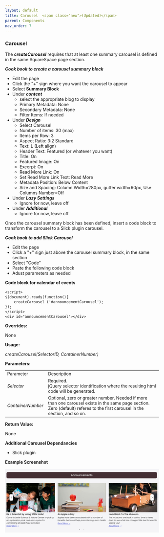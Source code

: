 ```yaml
---
layout: default
title: Carousel  <span class="new">(Updated)</span>
parent: Components
nav_order: 7
---
```


### Carousel

The ***createCarousel*** requires that at least one summary carousel is defined in the same SquareSpace page section.   

***Cook book to create a carousel summary block***
- Edit the page
- Click the "+" sign where you want the carousel to appear
- Select **Summary Block**
- Under ***content*** 
	- select the appropriate blog to display
	- Primary Metadata: None
	- Secondary Metadata: None
	- Filter Items: If needed
- Under ***Design*** 
	- Select Carousel
	- Number of items: 30 (max)
	- Items per Row: 3 
	- Aspect Ratio: 3:2 Standard
	- Text: L (Left align)
	- Header Text: Featured (or whatever you want)
	- Title: On
	- Featured Image: On
	- Excerpt: On
	- Read More Link: On
	- Set Read More Link Text: Read More
	- Metadata Position: Below Content
	- Size and Spacing: Column Width=280px, gutter width=60px, Use Columns Number=Off
- Under ***Lazy Settings***
	- Ignore for now, leave off
- Under ***Additional***
	- Ignore for now, leave off

Once the carousel summary block has been defined, insert a code block to 
transform the carousel to a Slick plugin carousel.  

***Cook book to add Slick Carousel***
- Edit the page
- Click a "+" sign just above the carousel summary block, in the same section 
- Select "Code"
- Paste the following code block
- Adust parameters as needed

**Code block for calendar of events**
```
<script>
$(document).ready(function(){
    createCarousel ('#announcementCarousel');    
});
</script>
<div id="announcementCarousel"></div>
``` 

**Overrides:**

None

**Usage:**

*createCarousel(SelectorID, ContainerNumber)*

**Parameters:**

<table class="ws-table-all notranslate"> 
  <tbody>
    <tr class="tableTop">
     <td style="width:120px">Parameter</td>
     <td>Description</td>
    </tr>
    <tr>
      <td><em>Selector</em></td>
      <td>Required.<br>jQuery selector identification where the resulting html code will be generated.</td>
    </tr>
    <tr>
      <td><em>ContainerNumber</em></td>
      <td>Optional, zero or greater number.  Needed if more than one carousel exists in the same page section.  Zero (default) referes to the first carousel in the section, and so on.
      </td>
    </tr>
  </tbody>
</table>

**Return Value:**

None


**Additional Carousel Dependancies**

- Slick plugin

**Example Screenshot**

![Alt Slick Carousel](../../assets/images/slick_carousel.jpg "Slick Carousel")
